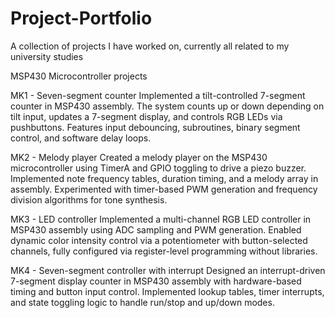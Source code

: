 # Project-Portfolio
A collection of projects I have worked on, currently all related to my university studies

MSP430 Microcontroller projects

MK1 - Seven-segment counter
  Implemented a tilt-controlled 7-segment counter in MSP430 assembly. The system counts up or down 
depending on tilt input, updates a 7-segment display, and controls RGB LEDs via pushbuttons.
Features input debouncing, subroutines, binary segment control, and software delay loops.

MK2 - Melody player
  Created a melody player on the MSP430 microcontroller using TimerA and GPIO toggling to drive a 
piezo buzzer. Implemented note frequency tables, duration timing, and a melody array in assembly.
Experimented with timer-based PWM generation and frequency division algorithms for tone synthesis.

MK3 - LED controller
  Implemented a multi-channel RGB LED controller in MSP430 assembly using ADC sampling and PWM 
generation. Enabled dynamic color intensity control via a potentiometer with button-selected 
channels, fully configured via register-level programming without libraries.

MK4 - Seven-segment controller with interrupt
  Designed an interrupt-driven 7-segment display counter in MSP430 assembly with hardware-based
timing and button input control. Implemented lookup tables, timer interrupts, and state toggling 
logic to handle run/stop and up/down modes.
